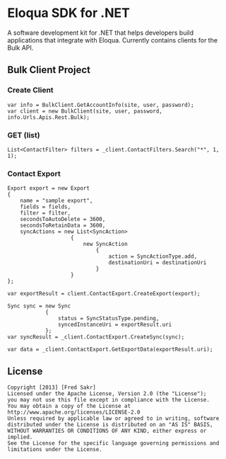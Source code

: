 Eloqua SDK for .NET
=================
A software development kit for .NET that helps developers build applications that integrate with Eloqua.
Currently contains clients for the Bulk API.

## Bulk Client Project
### Create Client
	var info = BulkClient.GetAccountInfo(site, user, password);
	var client = new BulkClient(site, user, password, info.Urls.Apis.Rest.Bulk);

### GET (list)
	List<ContactFilter> filters = _client.ContactFilters.Search("*", 1, 1);

### Contact Export
	Export export = new Export
	{
		name = "sample export",
		fields = fields,
		filter = filter,
		secondsToAutoDelete = 3600,
		secondsToRetainData = 3600,
		syncActions = new List<SyncAction>
						{
							new SyncAction
								{
									action = SyncActionType.add,
									destinationUri = destinationUri
								}
						}
	};

	var exportResult = client.ContactExport.CreateExport(export);

	Sync sync = new Sync
				{
					status = SyncStatusType.pending,
					syncedInstanceUri = exportResult.uri
				};
	var syncResult = _client.ContactExport.CreateSync(sync);

	var data = _client.ContactExport.GetExportData(exportResult.uri);


## License
	Copyright [2013] [Fred Sakr]
	Licensed under the Apache License, Version 2.0 (the "License");
	you may not use this file except in compliance with the License.
	You may obtain a copy of the License at
	http://www.apache.org/licenses/LICENSE-2.0
	Unless required by applicable law or agreed to in writing, software
	distributed under the License is distributed on an "AS IS" BASIS,
	WITHOUT WARRANTIES OR CONDITIONS OF ANY KIND, either express or implied.
	See the License for the specific language governing permissions and
	limitations under the License.